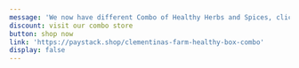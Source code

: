 ```yaml
---
message: 'We now have different Combo of Healthy Herbs and Spices, click here to '
discount: visit our combo store
button: shop now
link: 'https://paystack.shop/clementinas-farm-healthy-box-combo'
display: false
---
```


